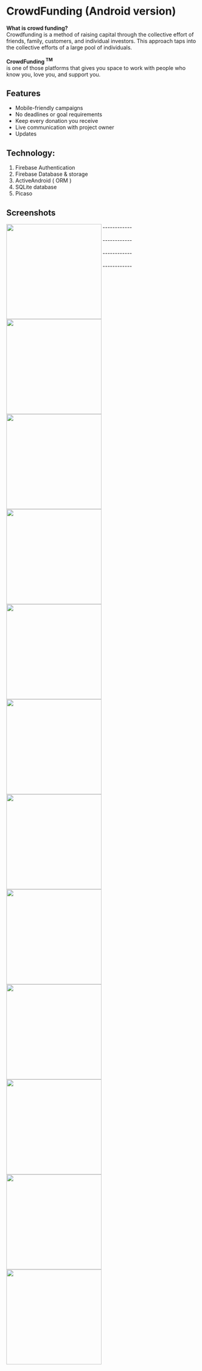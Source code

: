# CrowdFunding (Android version)
<b>What is crowd funding? </b> </br>
Crowdfunding is a method of raising capital through the collective effort of friends,
family, customers, and individual investors. This approach taps into the collective 
efforts of a large pool of individuals.
<br><br>
**CrowdFunding <sup> TM</sup>**  
is one of those platforms that gives you space to work with
people who know you, love you, and support you.

Features
-------------
  - Mobile-friendly campaigns
  - No deadlines or goal requirements
  - Keep every donation you receive
  - Live communication with project owner
  - Updates

Technology:
------------
 1. Firebase Authentication 
 2. Firebase Database & storage
 3. ActiveAndroid ( ORM )
 4. SQLite database
 5. Picaso
 
**Screenshots**
----------------
<img align="left" src="https://user-images.githubusercontent.com/15705129/29231028-61594de2-7f07-11e7-981b-3efaf93eefd8.png" width="250">
<img align="left" src="https://user-images.githubusercontent.com/15705129/29231042-620d4fea-7f07-11e7-983f-6a3529cbbed2.png" width="250">
<img align="left" src="https://user-images.githubusercontent.com/15705129/29231031-6171804c-7f07-11e7-842b-957598c5650f.png" width="250">
------------
<br><br>

<img align="left" src="https://user-images.githubusercontent.com/15705129/29231030-6171348e-7f07-11e7-9a6d-c3a9e92809ad.png" width="250">
<img align="left" src="https://user-images.githubusercontent.com/15705129/29231032-617486fc-7f07-11e7-811e-0b5585ee239f.png" width="250">
<img align="left" src="https://user-images.githubusercontent.com/15705129/29231029-61644ce2-7f07-11e7-906e-83edf67a535e.png" width="250">
------------
<br><br>

<img align="left" src="https://user-images.githubusercontent.com/15705129/29231034-61a14264-7f07-11e7-81b8-cdb951bf695b.png" width="250">
<img align="left" src="https://user-images.githubusercontent.com/15705129/29231038-61bf69e2-7f07-11e7-83e7-edf5b683851f.png" width="250">
<img align="left" src="https://user-images.githubusercontent.com/15705129/29231037-61ae4e1e-7f07-11e7-8e9f-0fa4e27f8dd2.png" width="250">
------------
<br><br>


<img align="left" src="https://user-images.githubusercontent.com/15705129/29231035-61a721ca-7f07-11e7-9356-764222370f71.png" width="250">
<img align="left" src="https://user-images.githubusercontent.com/15705129/29231040-61e09ef0-7f07-11e7-9c40-6c2a2d84881c.png" width="250">
<img align="left" src="https://user-images.githubusercontent.com/15705129/29231039-61d97cce-7f07-11e7-9242-f90a35f8072a.png" width="250">
------------
<br><br>



